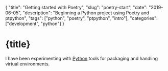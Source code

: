 {
"title": "Getting started with Poetry",
"slug": "poetry-start",
"date": "2019-06-05",
"description": "Beginning a Python project using Poetry and ptpython",
"tags": ["python", "poetry", "ptpython", "intro"],
"categories": ["development", "python"]
}

# {title}

I have been experimenting with [Python][py] tools for packaging and handling virtual environments.

[py]: https://www.python.org/ "Python"

